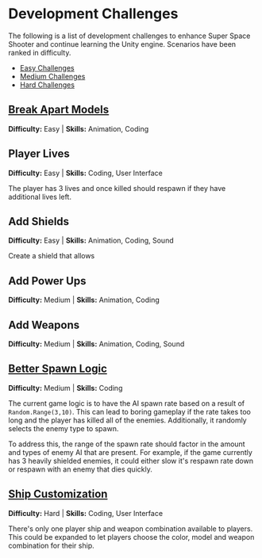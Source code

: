 # Development Challenges
The following is a list of development challenges to enhance Super Space Shooter and continue learning the Unity engine. Scenarios have been ranked in difficulty.

* [Easy Challenges](#easyStart)
* [Medium Challenges](#mediumStart)
* [Hard Challenges](#hardStart)

## [Break Apart Models](#easyStart)
**Difficulty:** Easy   |   **Skills:** Animation, Coding

## Player Lives
**Difficulty:** Easy   |   **Skills:** Coding, User Interface

The player has 3 lives and once killed should respawn if they have additional lives left. 

## Add Shields
**Difficulty:** Easy   |   **Skills:** Animation, Coding, Sound

Create a shield that allows 

## Add Power Ups
**Difficulty:** Medium   |   **Skills:** Animation, Coding

## Add Weapons
**Difficulty:** Medium   |   **Skills:** Animation, Coding, Sound

## [Better Spawn Logic](#mediumStart)
**Difficulty:** Medium   |   **Skills:** Coding

The current game logic is to have the AI spawn rate based on a result of ``` Random.Range(3,10)```. This can lead to boring gameplay if the rate takes too long and the player has killed all of the enemies. Additionally, it randomly selects the enemy type to spawn. 

To address this, the range of the spawn rate should factor in the amount and types of enemy AI that are present. For example, if the game currently has 3 heavily shielded enemies, it could either slow it's respawn rate down or respawn with an enemy that dies quickly.

## [Ship Customization](#hardStart)
**Difficulty:** Hard   |   **Skills:** Coding, User Interface

There's only one player ship and weapon combination available to players. This could be expanded to let players choose the color, model and weapon combination for their ship.

